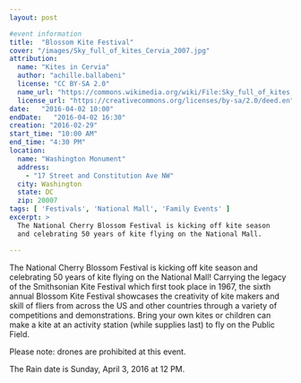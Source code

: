 ```yaml
---
layout: post

#event information
title:  "Blossom Kite Festival"
cover: "/images/Sky_full_of_kites_Cervia_2007.jpg"
attribution:
  name: "Kites in Cervia"
  author: "achille.ballabeni"
  license: "CC BY-SA 2.0"
  name_url: "https://commons.wikimedia.org/wiki/File:Sky_full_of_kites,_Cervia_2007.jpg"
  license_url: "https://creativecommons.org/licenses/by-sa/2.0/deed.en"
date:   "2016-04-02 10:00"
endDate:   "2016-04-02 16:30"
creation: "2016-02-29"
start_time: "10:00 AM"
end_time: "4:30 PM"
location:
  name: "Washington Monument"
  address:
    - "17 Street and Constitution Ave NW"
  city: Washington
  state: DC
  zip: 20007
tags: [ 'Festivals', 'National Mall', 'Family Events' ]
excerpt: >
  The National Cherry Blossom Festival is kicking off kite season
  and celebrating 50 years of kite flying on the National Mall.

---
```


The National Cherry Blossom Festival is kicking off kite season and
celebrating 50 years of kite flying on the National Mall! Carrying
the legacy of the Smithsonian Kite Festival which first took place
in 1967, the sixth annual Blossom Kite Festival showcases the
creativity of kite makers and skill of fliers from across the US and
other countries through a variety of competitions and demonstrations.
Bring your own kites or children can make a kite at an activity
station (while supplies last) to fly on the Public Field.

Please note: drones are prohibited at this event.

The Rain date is Sunday, April 3, 2016 at 12 PM.

